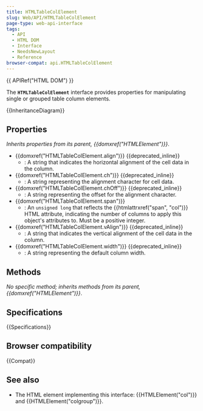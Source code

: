 ```yaml
---
title: HTMLTableColElement
slug: Web/API/HTMLTableColElement
page-type: web-api-interface
tags:
  - API
  - HTML DOM
  - Interface
  - NeedsNewLayout
  - Reference
browser-compat: api.HTMLTableColElement
---
```


{{ APIRef("HTML DOM") }}

The **`HTMLTableColElement`** interface provides properties for manipulating single or grouped table column elements.

{{InheritanceDiagram}}

## Properties

_Inherits properties from its parent, {{domxref("HTMLElement")}}_.

- {{domxref("HTMLTableColElement.align")}} {{deprecated_inline}}
  - : A string that indicates the horizontal alignment of the cell data in the column.
- {{domxref("HTMLTableColElement.ch")}} {{deprecated_inline}}
  - : A string representing the alignment character for cell data.
- {{domxref("HTMLTableColElement.chOff")}} {{deprecated_inline}}
  - : A string representing the offset for the alignment character.
- {{domxref("HTMLTableColElement.span")}}
  - : An `unsigned long` that reflects the {{htmlattrxref("span", "col")}} HTML attribute, indicating the number of columns to apply this object's attributes to. Must be a positive integer.
- {{domxref("HTMLTableColElement.vAlign")}} {{deprecated_inline}}
  - : A string that indicates the vertical alignment of the cell data in the column.
- {{domxref("HTMLTableColElement.width")}} {{deprecated_inline}}
  - : A string representing the default column width.

## Methods

_No specific method; inherits methods from its parent, {{domxref("HTMLElement")}}_.

## Specifications

{{Specifications}}

## Browser compatibility

{{Compat}}

## See also

- The HTML element implementing this interface: {{HTMLElement("col")}} and {{HTMLElement("colgroup")}}.
